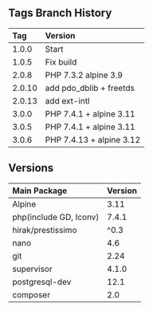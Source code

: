 ## Tags Branch History

Tag          | Version
:------------|:----------
 1.0.0       | Start
 1.0.5       | Fix build
 2.0.8       | PHP 7.3.2 alpine 3.9
 2.0.10      | add pdo_dblib + freetds
 2.0.13      | add ext-intl 
 3.0.0       | PHP 7.4.1 + alpine 3.11  
 3.0.5       | PHP 7.4.1 + alpine 3.11  
 3.0.6       | PHP 7.4.13 + alpine 3.12 
 
## Versions
Main Package  | Version
:-------------|:----------
 Alpine       | 3.11
 php(include GD, Iconv)       | 7.4.1
 hirak/prestissimo       | ^0.3
 nano       | 4.6
 git       | 2.24
 supervisor       | 4.1.0
 postgresql-dev       | 12.1
composer      | 2.0
